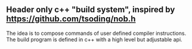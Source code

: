 ## Header only c++ "build system", inspired by https://github.com/tsoding/nob.h
The idea is to compose commands of user defined compiler instructions.
The build program is defined in c++ with a high level but adjustable api.

